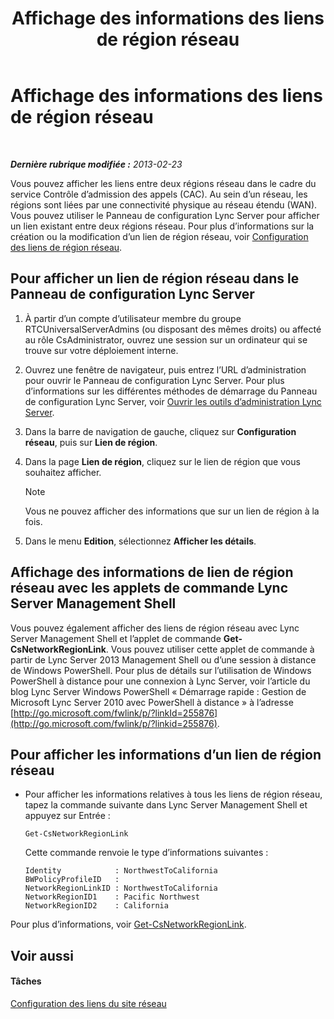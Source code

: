 ﻿---
title: Affichage des informations des liens de région réseau
TOCTitle: Affichage des informations des liens de région réseau
ms:assetid: 7b6b2ea2-83d8-4376-afb2-70e5d2cf6444
ms:mtpsurl: https://technet.microsoft.com/fr-fr/library/JJ688102(v=OCS.15)
ms:contentKeyID: 49891405
ms.date: 05/20/2016
mtps_version: v=OCS.15
ms.translationtype: HT
---

# Affichage des informations des liens de région réseau

 

_**Dernière rubrique modifiée :** 2013-02-23_

Vous pouvez afficher les liens entre deux régions réseau dans le cadre du service Contrôle d’admission des appels (CAC). Au sein d’un réseau, les régions sont liées par une connectivité physique au réseau étendu (WAN). Vous pouvez utiliser le Panneau de configuration Lync Server pour afficher un lien existant entre deux régions réseau. Pour plus d’informations sur la création ou la modification d’un lien de région réseau, voir [Configuration des liens de région réseau](lync-server-2013-configuring-network-region-links.md).

## Pour afficher un lien de région réseau dans le Panneau de configuration Lync Server

1.  À partir d’un compte d’utilisateur membre du groupe RTCUniversalServerAdmins (ou disposant des mêmes droits) ou affecté au rôle CsAdministrator, ouvrez une session sur un ordinateur qui se trouve sur votre déploiement interne.

2.  Ouvrez une fenêtre de navigateur, puis entrez l’URL d’administration pour ouvrir le Panneau de configuration Lync Server. Pour plus d’informations sur les différentes méthodes de démarrage du Panneau de configuration Lync Server, voir [Ouvrir les outils d’administration Lync Server](lync-server-2013-open-lync-server-administrative-tools.md).

3.  Dans la barre de navigation de gauche, cliquez sur **Configuration réseau**, puis sur **Lien de région**.

4.  Dans la page **Lien de région**, cliquez sur le lien de région que vous souhaitez afficher.
    
    > [!note]  
    > Vous ne pouvez afficher des informations que sur un lien de région à la fois.

5.  Dans le menu **Edition**, sélectionnez **Afficher les détails**.

## Affichage des informations de lien de région réseau avec les applets de commande Lync Server Management Shell

Vous pouvez également afficher des liens de région réseau avec Lync Server Management Shell et l’applet de commande **Get-CsNetworkRegionLink**. Vous pouvez utiliser cette applet de commande à partir de Lync Server 2013 Management Shell ou d’une session à distance de Windows PowerShell. Pour plus de détails sur l’utilisation de Windows PowerShell à distance pour une connexion à Lync Server, voir l’article du blog Lync Server Windows PowerShell « Démarrage rapide : Gestion de Microsoft Lync Server 2010 avec PowerShell à distance » à l’adresse [http://go.microsoft.com/fwlink/p/?linkId=255876](http://go.microsoft.com/fwlink/p/?linkid=255876).

## Pour afficher les informations d’un lien de région réseau

  - Pour afficher les informations relatives à tous les liens de région réseau, tapez la commande suivante dans Lync Server Management Shell et appuyez sur Entrée :
    
        Get-CsNetworkRegionLink
    
    Cette commande renvoie le type d’informations suivantes :
    
        Identity            : NorthwestToCalifornia
        BWPolicyProfileID   :
        NetworkRegionLinkID : NorthwestToCalifornia
        NetworkRegionID1    : Pacific Northwest
        NetworkRegionID2    : California

Pour plus d’informations, voir [Get-CsNetworkRegionLink](https://docs.microsoft.com/en-us/powershell/module/skype/Get-CsNetworkRegionLink).

## Voir aussi

#### Tâches

[Configuration des liens du site réseau](lync-server-2013-configuring-network-site-links.md)

